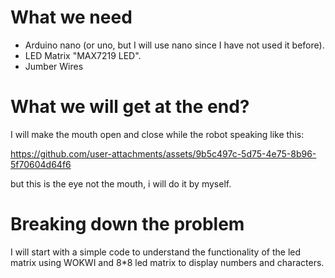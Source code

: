 # What we need
- Arduino nano (or uno, but I will use nano since I have not used it before).
- LED Matrix "MAX7219 LED".
- Jumber Wires

# What we will get at the end?
I will make the mouth open and close while the robot speaking like this: 



https://github.com/user-attachments/assets/9b5c497c-5d75-4e75-8b96-5f70604d64f6 

but this is the eye not the mouth, i will do it by myself.


# Breaking down the problem
I will start with a simple code to understand the functionality of the led matrix using WOKWI and 8*8 led matrix to display numbers and characters. 



